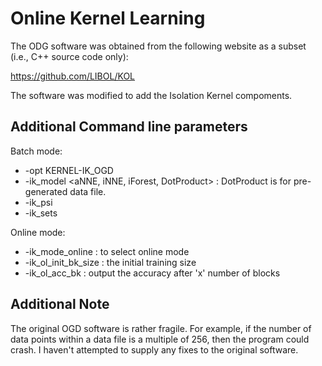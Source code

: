 Online Kernel Learning
======================

The ODG software was obtained from the following website as a subset (i.e., C++ source code only):

https://github.com/LIBOL/KOL

The software was modified to add the Isolation Kernel compoments.

Additional Command line parameters
----------------------------------

Batch mode:
* -opt KERNEL-IK_OGD
* -ik_model <aNNE, iNNE, iForest, DotProduct> : DotProduct is for pre-generated data file.
* -ik_psi <value>
* -ik_sets <value>


Online mode:
* -ik_mode_online : to select online mode
* -ik_ol_init_bk_size : the initial training size
* -ik_ol_acc_bk : output the accuracy after 'x' number of blocks


Additional Note
----------------

The original OGD software is rather fragile. For example, if the number of data points within a data file is a multiple of 256, then the program could crash. I haven't attempted to supply any fixes to the original software.
